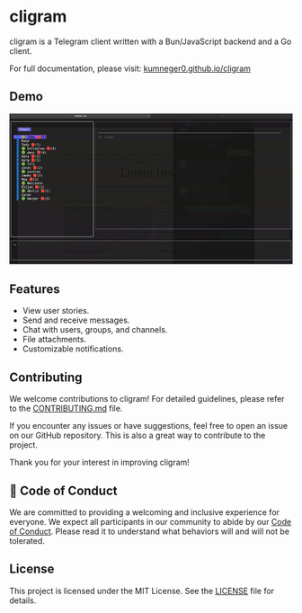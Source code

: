 # cligram

cligram is a Telegram client written with a Bun/JavaScript backend and a Go client.

For full documentation, please visit: [kumneger0.github.io/cligram](https://kumneger0.github.io/cligram)

## Demo

![cligram demo](docs/demo.gif)

## Features

*   View user stories.
*   Send and receive messages.
*   Chat with users, groups, and channels.
*   File attachments.
*   Customizable notifications.

## Contributing

We welcome contributions to cligram! For detailed guidelines, please refer to the [CONTRIBUTING.md](CONTRIBUTING.md) file.

If you encounter any issues or have suggestions, feel free to open an issue on our GitHub repository. This is also a great way to contribute to the project.

Thank you for your interest in improving cligram!

## 🤝 Code of Conduct

We are committed to providing a welcoming and inclusive experience for everyone. We expect all participants in our community to abide by our [Code of Conduct](CODE_OF_CONDUCT.md). Please read it to understand what behaviors will and will not be tolerated.

## License

This project is licensed under the MIT License. See the [LICENSE](LICENSE) file for details.

